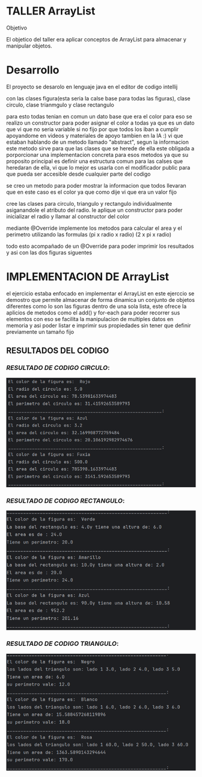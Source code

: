 # TALLER ArrayList 

Objetivo


 El objetico del taller era aplicar conceptos de ArrayList  para almacenar y manipular objetos.

# Desarrollo

El proyecto se desarolo en lenguaje java en el editor de codigo intellij 

con las clases figura(esta seria la calse base para todas las figuras), clase circulo, clase trianmgulo y clase rectangulo

para esto todas tenian en comun un dato base que era el color
para eso se realizo un constructor para poder asignar el color a todas ya que es un dato que vi que no seria variable si no fijo
por que todos los iban a cumplir
apoyandome en videos y materiales de apoyo tambien en la IA :) vi que estaban hablando 
de un metodo llamado "abstract", segun la informacion este metodo sirve para que las clases que se herede de ella este obligada
a porporcionar una implementacion concreta para esos metodos ya que su proposito principal es definir una estructura comun 
para las calses que heredaran de ella, vi que lo mejor es usarla con el modificador public para que pueda ser accesible desde cualquier parte del codigo


se creo un metodo para poder mostrar la informacion que todos llevaran que en este caso es el color ya que como dije vi que era un valor fijo

cree las clases para circulo, triangulo y rectangulo individualmente asiganandole el atributo del radio.
le aplique un constructor para poder inicializar el radio y llamar al constructor del color

mediante  @Override implemente los metodos para calcular el area y el perimetro utilizando las formulas
(pi x radio x radio)
(2 x pi x radio)

todo esto acompañado de un @Override para poder imprimir los resultados
y asi con las dos figuras siguentes

# IMPLEMENTACION DE ArrayList 

el ejercicio estaba enfocado en implementar el ArrayList en este ejerccio se demostro que permite almacenar de forma dinamica un conjunto 
de objetos diferentes como lo son las figuras dentro de una sola lista, este ofrece la aplicios de metodos como el add() y for-each para poder recorrer sus elementos
con eso se facilita la manipulacion de multiples datos en memoria y asi poder listar e imprimir sus propiedades sin tener que definir previamente un tamaño fijo 

## RESULTADOS DEL CODIGO
### *RESULTADO DE CODIGO CIRCULO*:
![img.png](img.png)
### *RESULTADO DE CODIGO RECTANGULO*:
![img_1.png](img_1.png)
### *RESULTADO DE CODIGO TRIANGULO*:
![img_2.png](img_2.png)




